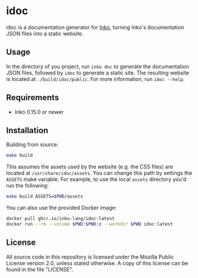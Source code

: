 # idoc

idoc is a documentation generator for [Inko](https://inko-lang.org/), turning
Inko's documentation JSON files into a static website.

## Usage

In the directory of you project, run `inko doc` to generate the documentation
JSON files, followed by `idoc` to generate a static site. The resulting website
is located at `./build/idoc/public`. For more information, run `idoc --help`.

## Requirements

- Inko 0.15.0 or newer

## Installation

Building from source:

```bash
make build
```

This assumes the assets used by the website (e.g. the CSS files) are located at
`/usr/share/idoc/assets`. You can change this path by settings the `ASSETS` make
variable. For example, to use the local `assets` directory you'd run the
following:

```bash
make build ASSETS=$PWD/assets
```

You can also use the provided Docker image:

```bash
docker pull ghcr.io/inko-lang/idoc:latest
docker run --rm --volume $PWD:$PWD:z --workdir $PWD idoc:latest
```

## License

All source code in this repository is licensed under the Mozilla Public License
version 2.0, unless stated otherwise. A copy of this license can be found in the
file "LICENSE".
